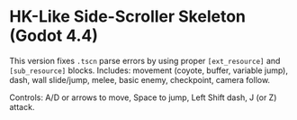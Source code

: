 
# HK-Like Side-Scroller Skeleton (Godot 4.4)

This version fixes `.tscn` parse errors by using proper `[ext_resource]` and `[sub_resource]` blocks.
Includes: movement (coyote, buffer, variable jump), dash, wall slide/jump, melee, basic enemy, checkpoint, camera follow.

Controls: A/D or arrows to move, Space to jump, Left Shift dash, J (or Z) attack.
